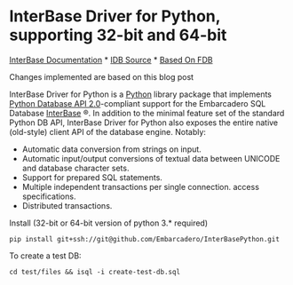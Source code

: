 # InterBase Driver for Python, supporting 32-bit and 64-bit

[InterBase Documentation](https://docwiki.embarcadero.com/InterBase/2020/en/Main_Page) \* 
[IDB Source](https://github.com/Embarcadero/InterBasePython) \* 
[Based On FDB](http://www.firebirdsql.org/en/devel-python-driver/)

Changes implemented are based on this blog post

InterBase Driver for Python is a [Python](http://python.org) library package that implements
[Python Database API 2.0](http://www.python.org/dev/peps/pep-0249/)-compliant support for the Embarcadero SQL Database
[InterBase](https://interbase.com/) ®. In addition to the minimal
feature set of the standard Python DB API, InterBase Driver for Python also exposes the entire
native (old-style) client API of the database engine. Notably:

  - Automatic data conversion from strings on input.
  - Automatic input/output conversions of textual data between UNICODE
    and database character sets.
  - Support for prepared SQL statements.
  - Multiple independent transactions per single connection.
    access specifications.
  - Distributed transactions.

Install (32-bit or 64-bit version of python 3.* required)

`pip install git+ssh://git@github.com/Embarcadero/InterBasePython.git`

To create a test DB:

`cd test/files && isql -i create-test-db.sql`
